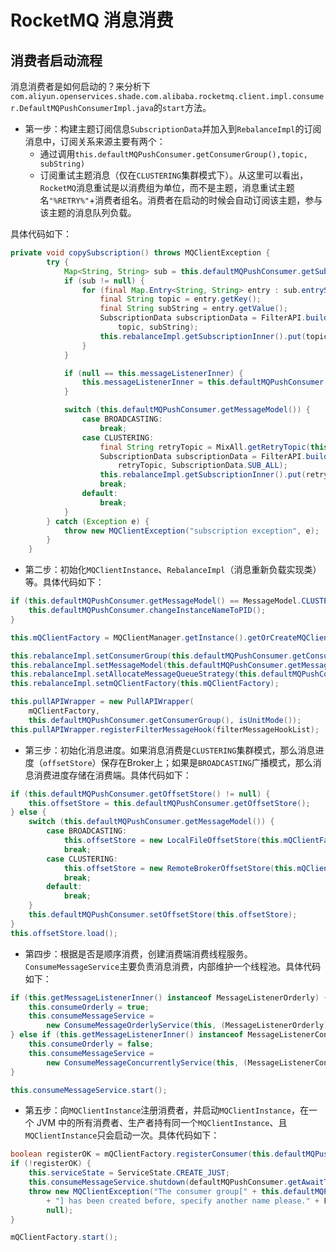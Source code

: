 # RocketMQ 消息消费

## 消费者启动流程

消息消费者是如何启动的？来分析下`com.aliyun.openservices.shade.com.alibaba.rocketmq.client.impl.consumer.DefaultMQPushConsumerImpl.java`的`start`方法。

- 第一步：构建主题订阅信息`SubscriptionData`并加入到`RebalanceImpl`的订阅消息中，订阅关系来源主要有两个：
    - 通过调用`this.defaultMQPushConsumer.getConsumerGroup(),topic, subString)`
    - 订阅重试主题消息（仅在`CLUSTERING`集群模式下）。从这里可以看出，`RocketMQ`消息重试是以消费组为单位，而不是主题，消息重试主题名`"%RETRY%"`+消费者组名。消费者在启动的时候会自动订阅该主题，参与该主题的消息队列负载。

具体代码如下：
```java
private void copySubscription() throws MQClientException {
        try {
            Map<String, String> sub = this.defaultMQPushConsumer.getSubscription();
            if (sub != null) {
                for (final Map.Entry<String, String> entry : sub.entrySet()) {
                    final String topic = entry.getKey();
                    final String subString = entry.getValue();
                    SubscriptionData subscriptionData = FilterAPI.buildSubscriptionData(this.defaultMQPushConsumer.getConsumerGroup(),
                        topic, subString);
                    this.rebalanceImpl.getSubscriptionInner().put(topic, subscriptionData);
                }
            }

            if (null == this.messageListenerInner) {
                this.messageListenerInner = this.defaultMQPushConsumer.getMessageListener();
            }

            switch (this.defaultMQPushConsumer.getMessageModel()) {
                case BROADCASTING:
                    break;
                case CLUSTERING:
                    final String retryTopic = MixAll.getRetryTopic(this.defaultMQPushConsumer.getConsumerGroup());
                    SubscriptionData subscriptionData = FilterAPI.buildSubscriptionData(this.defaultMQPushConsumer.getConsumerGroup(),
                        retryTopic, SubscriptionData.SUB_ALL);
                    this.rebalanceImpl.getSubscriptionInner().put(retryTopic, subscriptionData);
                    break;
                default:
                    break;
            }
        } catch (Exception e) {
            throw new MQClientException("subscription exception", e);
        }
    }
```

- 第二步：初始化`MQClientInstance`、`RebalanceImpl`（消息重新负载实现类）等。具体代码如下：
```java
if (this.defaultMQPushConsumer.getMessageModel() == MessageModel.CLUSTERING) {
    this.defaultMQPushConsumer.changeInstanceNameToPID();
}

this.mQClientFactory = MQClientManager.getInstance().getOrCreateMQClientInstance(this.defaultMQPushConsumer, this.rpcHook);

this.rebalanceImpl.setConsumerGroup(this.defaultMQPushConsumer.getConsumerGroup());
this.rebalanceImpl.setMessageModel(this.defaultMQPushConsumer.getMessageModel());
this.rebalanceImpl.setAllocateMessageQueueStrategy(this.defaultMQPushConsumer.getAllocateMessageQueueStrategy());
this.rebalanceImpl.setmQClientFactory(this.mQClientFactory);

this.pullAPIWrapper = new PullAPIWrapper(
    mQClientFactory,
    this.defaultMQPushConsumer.getConsumerGroup(), isUnitMode());
this.pullAPIWrapper.registerFilterMessageHook(filterMessageHookList);
```

- 第三步：初始化消息进度。如果消息消费是`CLUSTERING`集群模式，那么消息进度（`offsetStore`）保存在Broker上；如果是`BROADCASTING`广播模式，那么消息消费进度存储在消费端。具体代码如下：
```java
if (this.defaultMQPushConsumer.getOffsetStore() != null) {
    this.offsetStore = this.defaultMQPushConsumer.getOffsetStore();
} else {
    switch (this.defaultMQPushConsumer.getMessageModel()) {
        case BROADCASTING:
            this.offsetStore = new LocalFileOffsetStore(this.mQClientFactory, this.defaultMQPushConsumer.getConsumerGroup());
            break;
        case CLUSTERING:
            this.offsetStore = new RemoteBrokerOffsetStore(this.mQClientFactory, this.defaultMQPushConsumer.getConsumerGroup());
            break;
        default:
            break;
    }
    this.defaultMQPushConsumer.setOffsetStore(this.offsetStore);
}
this.offsetStore.load();
```

- 第四步：根据是否是顺序消费，创建消费端消费线程服务。`ConsumeMessageService`主要负责消息消费，内部维护一个线程池。具体代码如下：
```java
if (this.getMessageListenerInner() instanceof MessageListenerOrderly) {
    this.consumeOrderly = true;
    this.consumeMessageService =
        new ConsumeMessageOrderlyService(this, (MessageListenerOrderly) this.getMessageListenerInner());
} else if (this.getMessageListenerInner() instanceof MessageListenerConcurrently) {
    this.consumeOrderly = false;
    this.consumeMessageService =
        new ConsumeMessageConcurrentlyService(this, (MessageListenerConcurrently) this.getMessageListenerInner());
}

this.consumeMessageService.start();
```

- 第五步：向`MQClientInstance`注册消费者，并启动`MQClientInstance`，在一个 JVM 中的所有消费者、生产者持有同一个`MQClientInstance`、且`MQClientInstance`只会启动一次。具体代码如下：
```java
boolean registerOK = mQClientFactory.registerConsumer(this.defaultMQPushConsumer.getConsumerGroup(), this);
if (!registerOK) {
    this.serviceState = ServiceState.CREATE_JUST;
    this.consumeMessageService.shutdown(defaultMQPushConsumer.getAwaitTerminationMillisWhenShutdown());
    throw new MQClientException("The consumer group[" + this.defaultMQPushConsumer.getConsumerGroup()
        + "] has been created before, specify another name please." + FAQUrl.suggestTodo(FAQUrl.GROUP_NAME_DUPLICATE_URL),
        null);
}

mQClientFactory.start();
```
